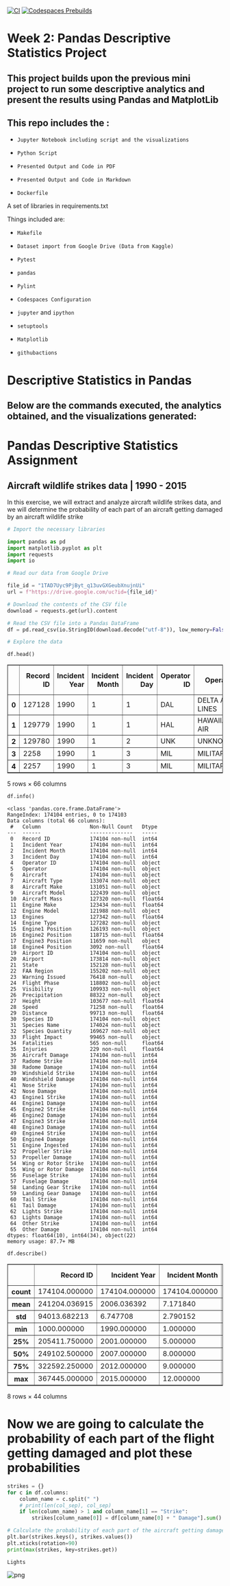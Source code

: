 [![CI](https://github.com/nogibjj/mlops-template/actions/workflows/cicd.yml/badge.svg?branch=GPU)](https://github.com/nogibjj/mlops-template/actions/workflows/cicd.yml)
[![Codespaces Prebuilds](https://github.com/nogibjj/mlops-template/actions/workflows/codespaces/create_codespaces_prebuilds/badge.svg?branch=GPU)](https://github.com/nogibjj/mlops-template/actions/workflows/codespaces/create_codespaces_prebuilds)

# Week 2: Pandas Descriptive Statistics Project
## This project builds upon the previous mini project to run some descriptive analytics and present the results using Pandas and MatplotLib


## This repo includes the :

* `Jupyter Notebook including script and the visualizations`

* `Python Script`

* `Presented Output and Code in PDF`

* `Presented Output and Code in Markdown`

* `Dockerfile`

A set of libraries in requirements.txt

Things included are:

* `Makefile`

* `Dataset import from Google Drive (Data from Kaggle)`

* `Pytest`

* `pandas`

* `Pylint`

* `Codespaces Configuration`

* `jupyter` and `ipython` 

* `setuptools`
  
* `Matplotlib`

* `githubactions`


# Descriptive Statistics in Pandas
## Below are the commands executed, the analytics obtained, and the visualizations generated:

# Pandas Descriptive Statistics Assignment
## Aircraft wildlife strikes data | 1990 - 2015

In this exercise, we will extract and analyze aircraft wildlife strikes data, and we will determine the probability of each part of an aircraft getting damaged by an aircraft wildlife strike


```python
# Import the necessary libraries

import pandas as pd
import matplotlib.pyplot as plt
import requests
import io
```


```python
# Read our data from Google Drive

file_id = "1TAD7Uyc9PjByt_q13uvGXGeubXnujnUi"
url = f"https://drive.google.com/uc?id={file_id}"

# Download the contents of the CSV file
download = requests.get(url).content

# Read the CSV file into a Pandas DataFrame
df = pd.read_csv(io.StringIO(download.decode("utf-8")), low_memory=False)
```


```python
# Explore the data

df.head()
```




<div>

<table border="1" class="dataframe">
  <thead>
    <tr style="text-align: right;">
      <th></th>
      <th>Record ID</th>
      <th>Incident Year</th>
      <th>Incident Month</th>
      <th>Incident Day</th>
      <th>Operator ID</th>
      <th>Operator</th>
      <th>Aircraft</th>
      <th>Aircraft Type</th>
      <th>Aircraft Make</th>
      <th>Aircraft Model</th>
      <th>...</th>
      <th>Fuselage Strike</th>
      <th>Fuselage Damage</th>
      <th>Landing Gear Strike</th>
      <th>Landing Gear Damage</th>
      <th>Tail Strike</th>
      <th>Tail Damage</th>
      <th>Lights Strike</th>
      <th>Lights Damage</th>
      <th>Other Strike</th>
      <th>Other Damage</th>
    </tr>
  </thead>
  <tbody>
    <tr>
      <th>0</th>
      <td>127128</td>
      <td>1990</td>
      <td>1</td>
      <td>1</td>
      <td>DAL</td>
      <td>DELTA AIR LINES</td>
      <td>B-757-200</td>
      <td>A</td>
      <td>148</td>
      <td>26</td>
      <td>...</td>
      <td>0</td>
      <td>0</td>
      <td>0</td>
      <td>0</td>
      <td>1</td>
      <td>1</td>
      <td>0</td>
      <td>0</td>
      <td>0</td>
      <td>0</td>
    </tr>
    <tr>
      <th>1</th>
      <td>129779</td>
      <td>1990</td>
      <td>1</td>
      <td>1</td>
      <td>HAL</td>
      <td>HAWAIIAN AIR</td>
      <td>DC-9</td>
      <td>A</td>
      <td>583</td>
      <td>90</td>
      <td>...</td>
      <td>0</td>
      <td>0</td>
      <td>0</td>
      <td>0</td>
      <td>0</td>
      <td>0</td>
      <td>0</td>
      <td>0</td>
      <td>1</td>
      <td>0</td>
    </tr>
    <tr>
      <th>2</th>
      <td>129780</td>
      <td>1990</td>
      <td>1</td>
      <td>2</td>
      <td>UNK</td>
      <td>UNKNOWN</td>
      <td>UNKNOWN</td>
      <td>NaN</td>
      <td>NaN</td>
      <td>NaN</td>
      <td>...</td>
      <td>0</td>
      <td>0</td>
      <td>0</td>
      <td>0</td>
      <td>0</td>
      <td>0</td>
      <td>0</td>
      <td>0</td>
      <td>0</td>
      <td>0</td>
    </tr>
    <tr>
      <th>3</th>
      <td>2258</td>
      <td>1990</td>
      <td>1</td>
      <td>3</td>
      <td>MIL</td>
      <td>MILITARY</td>
      <td>A-10A</td>
      <td>A</td>
      <td>345</td>
      <td>NaN</td>
      <td>...</td>
      <td>0</td>
      <td>0</td>
      <td>0</td>
      <td>0</td>
      <td>0</td>
      <td>0</td>
      <td>0</td>
      <td>0</td>
      <td>0</td>
      <td>0</td>
    </tr>
    <tr>
      <th>4</th>
      <td>2257</td>
      <td>1990</td>
      <td>1</td>
      <td>3</td>
      <td>MIL</td>
      <td>MILITARY</td>
      <td>F-16</td>
      <td>A</td>
      <td>561</td>
      <td>NaN</td>
      <td>...</td>
      <td>0</td>
      <td>0</td>
      <td>0</td>
      <td>0</td>
      <td>0</td>
      <td>0</td>
      <td>0</td>
      <td>0</td>
      <td>0</td>
      <td>0</td>
    </tr>
  </tbody>
</table>
<p>5 rows × 66 columns</p>
</div>




```python
df.info()
```

    <class 'pandas.core.frame.DataFrame'>
    RangeIndex: 174104 entries, 0 to 174103
    Data columns (total 66 columns):
     #   Column                Non-Null Count   Dtype  
    ---  ------                --------------   -----  
     0   Record ID             174104 non-null  int64  
     1   Incident Year         174104 non-null  int64  
     2   Incident Month        174104 non-null  int64  
     3   Incident Day          174104 non-null  int64  
     4   Operator ID           174104 non-null  object 
     5   Operator              174104 non-null  object 
     6   Aircraft              174104 non-null  object 
     7   Aircraft Type         133074 non-null  object 
     8   Aircraft Make         131051 non-null  object 
     9   Aircraft Model        122439 non-null  object 
     10  Aircraft Mass         127320 non-null  float64
     11  Engine Make           123434 non-null  float64
     12  Engine Model          121988 non-null  object 
     13  Engines               127342 non-null  float64
     14  Engine Type           127282 non-null  object 
     15  Engine1 Position      126193 non-null  object 
     16  Engine2 Position      118715 non-null  float64
     17  Engine3 Position      11659 non-null   object 
     18  Engine4 Position      3092 non-null    float64
     19  Airport ID            174104 non-null  object 
     20  Airport               173814 non-null  object 
     21  State                 152128 non-null  object 
     22  FAA Region            155202 non-null  object 
     23  Warning Issued        76418 non-null   object 
     24  Flight Phase          118802 non-null  object 
     25  Visibility            109933 non-null  object 
     26  Precipitation         88322 non-null   object 
     27  Height                103677 non-null  float64
     28  Speed                 71258 non-null   float64
     29  Distance              99713 non-null   float64
     30  Species ID            174104 non-null  object 
     31  Species Name          174024 non-null  object 
     32  Species Quantity      169627 non-null  object 
     33  Flight Impact         99465 non-null   object 
     34  Fatalities            565 non-null     float64
     35  Injuries              229 non-null     float64
     36  Aircraft Damage       174104 non-null  int64  
     37  Radome Strike         174104 non-null  int64  
     38  Radome Damage         174104 non-null  int64  
     39  Windshield Strike     174104 non-null  int64  
     40  Windshield Damage     174104 non-null  int64  
     41  Nose Strike           174104 non-null  int64  
     42  Nose Damage           174104 non-null  int64  
     43  Engine1 Strike        174104 non-null  int64  
     44  Engine1 Damage        174104 non-null  int64  
     45  Engine2 Strike        174104 non-null  int64  
     46  Engine2 Damage        174104 non-null  int64  
     47  Engine3 Strike        174104 non-null  int64  
     48  Engine3 Damage        174104 non-null  int64  
     49  Engine4 Strike        174104 non-null  int64  
     50  Engine4 Damage        174104 non-null  int64  
     51  Engine Ingested       174104 non-null  int64  
     52  Propeller Strike      174104 non-null  int64  
     53  Propeller Damage      174104 non-null  int64  
     54  Wing or Rotor Strike  174104 non-null  int64  
     55  Wing or Rotor Damage  174104 non-null  int64  
     56  Fuselage Strike       174104 non-null  int64  
     57  Fuselage Damage       174104 non-null  int64  
     58  Landing Gear Strike   174104 non-null  int64  
     59  Landing Gear Damage   174104 non-null  int64  
     60  Tail Strike           174104 non-null  int64  
     61  Tail Damage           174104 non-null  int64  
     62  Lights Strike         174104 non-null  int64  
     63  Lights Damage         174104 non-null  int64  
     64  Other Strike          174104 non-null  int64  
     65  Other Damage          174104 non-null  int64  
    dtypes: float64(10), int64(34), object(22)
    memory usage: 87.7+ MB
    


```python
df.describe()
```




<div>

<table border="1" class="dataframe">
  <thead>
    <tr style="text-align: right;">
      <th></th>
      <th>Record ID</th>
      <th>Incident Year</th>
      <th>Incident Month</th>
      <th>Incident Day</th>
      <th>Aircraft Mass</th>
      <th>Engine Make</th>
      <th>Engines</th>
      <th>Engine2 Position</th>
      <th>Engine4 Position</th>
      <th>Height</th>
      <th>...</th>
      <th>Fuselage Strike</th>
      <th>Fuselage Damage</th>
      <th>Landing Gear Strike</th>
      <th>Landing Gear Damage</th>
      <th>Tail Strike</th>
      <th>Tail Damage</th>
      <th>Lights Strike</th>
      <th>Lights Damage</th>
      <th>Other Strike</th>
      <th>Other Damage</th>
    </tr>
  </thead>
  <tbody>
    <tr>
      <th>count</th>
      <td>174104.000000</td>
      <td>174104.000000</td>
      <td>174104.000000</td>
      <td>174104.000000</td>
      <td>127320.000000</td>
      <td>123434.000000</td>
      <td>127342.000000</td>
      <td>118715.000000</td>
      <td>3092.000000</td>
      <td>103677.000000</td>
      <td>...</td>
      <td>174104.000000</td>
      <td>174104.000000</td>
      <td>174104.000000</td>
      <td>174104.000000</td>
      <td>174104.000000</td>
      <td>174104.000000</td>
      <td>174104.000000</td>
      <td>174104.000000</td>
      <td>174104.000000</td>
      <td>174104.000000</td>
    </tr>
    <tr>
      <th>mean</th>
      <td>241204.036915</td>
      <td>2006.036392</td>
      <td>7.171840</td>
      <td>15.712264</td>
      <td>3.510611</td>
      <td>21.306958</td>
      <td>2.057656</td>
      <td>2.918570</td>
      <td>2.058538</td>
      <td>831.032283</td>
      <td>...</td>
      <td>0.102703</td>
      <td>0.004733</td>
      <td>0.046242</td>
      <td>0.005813</td>
      <td>0.011235</td>
      <td>0.004176</td>
      <td>0.005962</td>
      <td>0.004216</td>
      <td>0.090727</td>
      <td>0.008989</td>
    </tr>
    <tr>
      <th>std</th>
      <td>94013.682213</td>
      <td>6.747708</td>
      <td>2.790152</td>
      <td>8.799405</td>
      <td>0.873783</td>
      <td>11.023161</td>
      <td>0.469374</td>
      <td>2.008204</td>
      <td>1.441000</td>
      <td>1803.650833</td>
      <td>...</td>
      <td>0.303571</td>
      <td>0.068633</td>
      <td>0.210010</td>
      <td>0.076019</td>
      <td>0.105397</td>
      <td>0.064485</td>
      <td>0.076983</td>
      <td>0.064793</td>
      <td>0.287222</td>
      <td>0.094383</td>
    </tr>
    <tr>
      <th>min</th>
      <td>1000.000000</td>
      <td>1990.000000</td>
      <td>1.000000</td>
      <td>1.000000</td>
      <td>1.000000</td>
      <td>1.000000</td>
      <td>1.000000</td>
      <td>1.000000</td>
      <td>1.000000</td>
      <td>0.000000</td>
      <td>...</td>
      <td>0.000000</td>
      <td>0.000000</td>
      <td>0.000000</td>
      <td>0.000000</td>
      <td>0.000000</td>
      <td>0.000000</td>
      <td>0.000000</td>
      <td>0.000000</td>
      <td>0.000000</td>
      <td>0.000000</td>
    </tr>
    <tr>
      <th>25%</th>
      <td>205411.750000</td>
      <td>2001.000000</td>
      <td>5.000000</td>
      <td>8.000000</td>
      <td>3.000000</td>
      <td>10.000000</td>
      <td>2.000000</td>
      <td>1.000000</td>
      <td>1.000000</td>
      <td>0.000000</td>
      <td>...</td>
      <td>0.000000</td>
      <td>0.000000</td>
      <td>0.000000</td>
      <td>0.000000</td>
      <td>0.000000</td>
      <td>0.000000</td>
      <td>0.000000</td>
      <td>0.000000</td>
      <td>0.000000</td>
      <td>0.000000</td>
    </tr>
    <tr>
      <th>50%</th>
      <td>249102.500000</td>
      <td>2007.000000</td>
      <td>8.000000</td>
      <td>16.000000</td>
      <td>4.000000</td>
      <td>22.000000</td>
      <td>2.000000</td>
      <td>1.000000</td>
      <td>1.000000</td>
      <td>50.000000</td>
      <td>...</td>
      <td>0.000000</td>
      <td>0.000000</td>
      <td>0.000000</td>
      <td>0.000000</td>
      <td>0.000000</td>
      <td>0.000000</td>
      <td>0.000000</td>
      <td>0.000000</td>
      <td>0.000000</td>
      <td>0.000000</td>
    </tr>
    <tr>
      <th>75%</th>
      <td>322592.250000</td>
      <td>2012.000000</td>
      <td>9.000000</td>
      <td>23.000000</td>
      <td>4.000000</td>
      <td>34.000000</td>
      <td>2.000000</td>
      <td>5.000000</td>
      <td>4.000000</td>
      <td>800.000000</td>
      <td>...</td>
      <td>0.000000</td>
      <td>0.000000</td>
      <td>0.000000</td>
      <td>0.000000</td>
      <td>0.000000</td>
      <td>0.000000</td>
      <td>0.000000</td>
      <td>0.000000</td>
      <td>0.000000</td>
      <td>0.000000</td>
    </tr>
    <tr>
      <th>max</th>
      <td>367445.000000</td>
      <td>2015.000000</td>
      <td>12.000000</td>
      <td>31.000000</td>
      <td>5.000000</td>
      <td>92.000000</td>
      <td>4.000000</td>
      <td>7.000000</td>
      <td>5.000000</td>
      <td>31300.000000</td>
      <td>...</td>
      <td>1.000000</td>
      <td>1.000000</td>
      <td>1.000000</td>
      <td>1.000000</td>
      <td>1.000000</td>
      <td>1.000000</td>
      <td>1.000000</td>
      <td>1.000000</td>
      <td>1.000000</td>
      <td>1.000000</td>
    </tr>
  </tbody>
</table>
<p>8 rows × 44 columns</p>
</div>



# Now we are going to calculate the probability of each part of the flight getting damaged and plot these probabilities


```python
strikes = {}
for c in df.columns:
    column_name = c.split(" ")
    # print(len(col_sep), col_sep)
    if len(column_name) > 1 and column_name[1] == "Strike":
        strikes[column_name[0]] = df[column_name[0] + " Damage"].sum() / df[c].sum()
```


```python
# Calculate the probability of each part of the aircraft getting damaged and find the part with the highest damage probability
plt.bar(strikes.keys(), strikes.values())
plt.xticks(rotation=90)
print(max(strikes, key=strikes.get))
```

    Lights
    


    
![png](output_files/output_8_1.png)
    



```python

```
